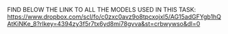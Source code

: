 FIND BELOW THE LINK TO ALL THE MODELS USED IN THIS TASK:
https://www.dropbox.com/scl/fo/c0zxc0avz9o8tpcxojxl5/AG15adGFYgb1hQAtKiNKe_8?rlkey=4394zy3f5r7tx6yd8mi78gvva&st=crbwywso&dl=0
